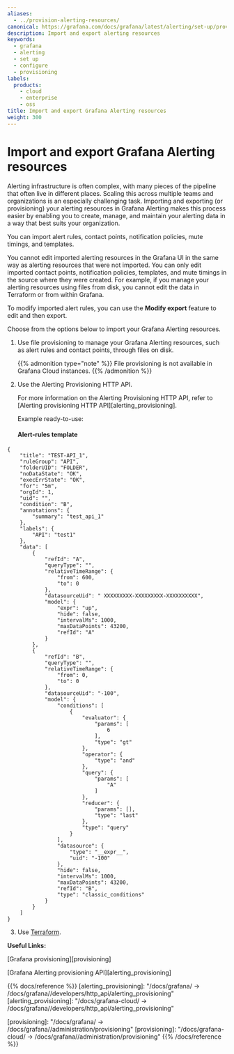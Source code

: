 ```yaml
---
aliases:
  - ../provision-alerting-resources/
canonical: https://grafana.com/docs/grafana/latest/alerting/set-up/provision-alerting-resources/
description: Import and export alerting resources
keywords:
  - grafana
  - alerting
  - set up
  - configure
  - provisioning
labels:
  products:
    - cloud
    - enterprise
    - oss
title: Import and export Grafana Alerting resources
weight: 300
---
```


# Import and export Grafana Alerting resources

Alerting infrastructure is often complex, with many pieces of the pipeline that often live in different places. Scaling this across multiple teams and organizations is an especially challenging task. Importing and exporting (or provisioning) your alerting resources in Grafana Alerting makes this process easier by enabling you to create, manage, and maintain your alerting data in a way that best suits your organization.

You can import alert rules, contact points, notification policies, mute timings, and templates.

You cannot edit imported alerting resources in the Grafana UI in the same way as alerting resources that were not imported. You can only edit imported contact points, notification policies, templates, and mute timings in the source where they were created. For example, if you manage your alerting resources using files from disk, you cannot edit the data in Terraform or from within Grafana.

To modify imported alert rules, you can use the **Modify export** feature to edit and then export.

Choose from the options below to import your Grafana Alerting resources.

1. Use file provisioning to manage your Grafana Alerting resources, such as alert rules and contact points, through files on disk.

   {{% admonition type="note" %}}
   File provisioning is not available in Grafana Cloud instances.
   {{% /admonition %}}

2. Use the Alerting Provisioning HTTP API.

   For more information on the Alerting Provisioning HTTP API, refer to [Alerting provisioning HTTP API][alerting_provisioning].

   Example ready-to-use:

   #### Alert-rules template

```
{
    "title": "TEST-API_1",
    "ruleGroup": "API",
    "folderUID": "FOLDER",
    "noDataState": "OK",
    "execErrState": "OK",
    "for": "5m",
    "orgId": 1,
    "uid": "",
    "condition": "B",
    "annotations": {
        "summary": "test_api_1"
    },
    "labels": {
        "API": "test1"
    },
    "data": [
        {
            "refId": "A",
            "queryType": "",
            "relativeTimeRange": {
                "from": 600,
                "to": 0
            },
            "datasourceUid": " XXXXXXXXX-XXXXXXXXX-XXXXXXXXXX",
            "model": {
                "expr": "up",
                "hide": false,
                "intervalMs": 1000,
                "maxDataPoints": 43200,
                "refId": "A"
            }
        },
        {
            "refId": "B",
            "queryType": "",
            "relativeTimeRange": {
                "from": 0,
                "to": 0
            },
            "datasourceUid": "-100",
            "model": {
                "conditions": [
                    {
                        "evaluator": {
                            "params": [
                                6
                            ],
                            "type": "gt"
                        },
                        "operator": {
                            "type": "and"
                        },
                        "query": {
                            "params": [
                                "A"
                            ]
                        },
                        "reducer": {
                            "params": [],
                            "type": "last"
                        },
                        "type": "query"
                    }
                ],
                "datasource": {
                    "type": "__expr__",
                    "uid": "-100"
                },
                "hide": false,
                "intervalMs": 1000,
                "maxDataPoints": 43200,
                "refId": "B",
                "type": "classic_conditions"
            }
        }
    ]
}
```

3. Use [Terraform](https://www.terraform.io/).

**Useful Links:**

[Grafana provisioning][provisioning]

[Grafana Alerting provisioning API][alerting_provisioning]

{{% docs/reference %}}
[alerting_provisioning]: "/docs/grafana/ -> /docs/grafana/<GRAFANA VERSION>/developers/http_api/alerting_provisioning"
[alerting_provisioning]: "/docs/grafana-cloud/ -> /docs/grafana/<GRAFANA VERSION>/developers/http_api/alerting_provisioning"

[provisioning]: "/docs/grafana/ -> /docs/grafana/<GRAFANA VERSION>/administration/provisioning"
[provisioning]: "/docs/grafana-cloud/ -> /docs/grafana/<GRAFANA VERSION>/administration/provisioning"
{{% /docs/reference %}}
